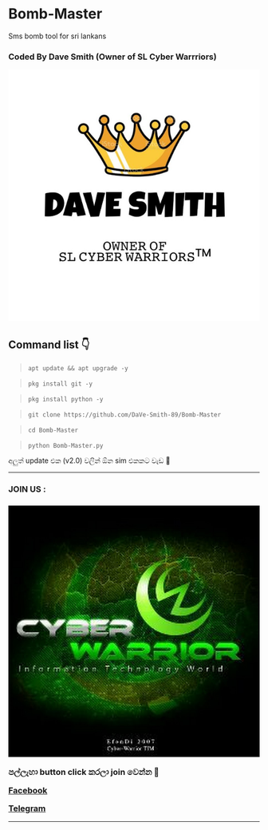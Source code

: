# Bomb-Master

Sms bomb tool for sri lankans

### Coded By Dave Smith (Owner of SL Cyber Warrriors)

<a href="http://wa.me/94755958542"><img src="IMG_20210509_185120_415.jpg"></a>

## Command list 👇

>`apt update && apt upgrade -y`

>`pkg install git -y`

>`pkg install python -y`

>`git clone https://github.com/DaVe-Smith-89/Bomb-Master`

>`cd Bomb-Master`

>`python Bomb-Master.py`

අලුත් update එක (v2.0) වලින් ඕන sim එකකට වැඩ 🙂

<hr colour="Red" size="10">
<h3>JOIN US :<h3/>
<a href="https://youtube.com/channel/UCOC4YlK-7mb5jIbCRcuijvQ"><img src="400086900718_114430.jpg"></a>

<br>


පල්ලැහා button click කරලා join වෙන්න 🖤

<a href="https://www.facebook.com/groups/424580708746052/?ref=share"> Facebook </a>

<a href="http://t.me/By_sstp"> Telegram  </a>

<hr colour="Red" size="10">


